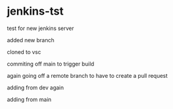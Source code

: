 # jenkins-tst

test for new jenkins server

added new branch

cloned to vsc

commiting off main to trigger build

again going off a remote branch to have to create a pull request

adding from dev again

adding from main
